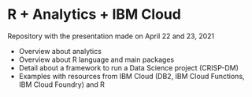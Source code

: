 # R + Analytics + IBM Cloud

Repository with the presentation made on April 22 and 23, 2021

- Overview about analytics
- Overview about R language and main packages
- Detail about a framework to run a Data Science project (CRISP-DM)
- Examples with resources from IBM Cloud (DB2, IBM Cloud Functions, IBM Cloud Foundry) and R
